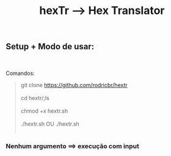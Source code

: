 <h1 align="center">hexTr --> Hex Translator</h3>

</br>

## Setup + Modo de usar:

</br>

Comandos: </br>

> git clone https://github.com/rodricbr/hextr </br> </br>
> cd hextr/;ls </br> </br>
> chmod +x hextr.sh </br> </br>
> ./hextr.sh <hex> OU ./hextr.sh </br> </br>

### Nenhum argumento ==> execução com input
